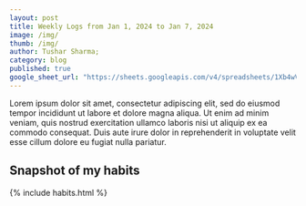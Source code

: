 ```yaml
---
layout: post
title: Weekly Logs from Jan 1, 2024 to Jan 7, 2024
image: /img/
thumb: /img/
author: Tushar Sharma;
category: blog
published: true
google_sheet_url: "https://sheets.googleapis.com/v4/spreadsheets/1Xb4wV0AOQiGWwXaciIBX-rkFebzg8DlAcRcClshyAnA/values/Habits!A9:T13?alt=json&key=AIzaSyCgYRKf_apK3TUSYGO9WhQ5dN-ukY4H0gw"
---
```


Lorem ipsum dolor sit amet, consectetur adipiscing elit, sed do eiusmod tempor incididunt ut labore et dolore magna aliqua. Ut enim ad minim veniam, quis nostrud exercitation ullamco laboris nisi ut aliquip ex ea commodo consequat. Duis aute irure dolor in reprehenderit in voluptate velit esse cillum dolore eu fugiat nulla pariatur.<!-- truncate_here -->

## Snapshot of my habits

{% include habits.html %}